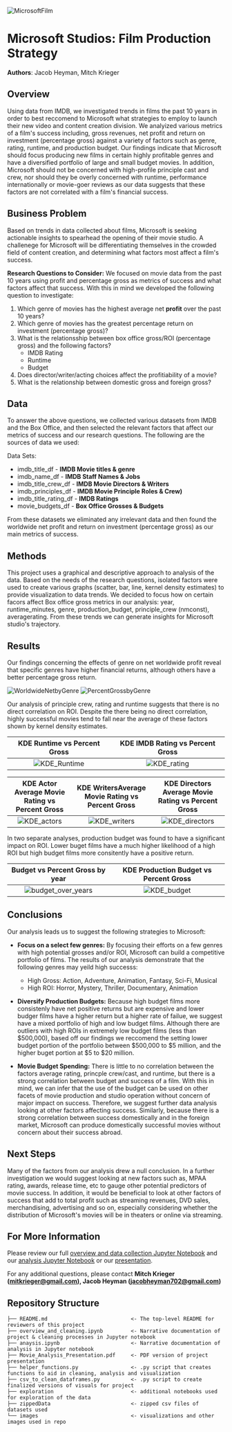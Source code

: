 ![MicrosoftFilm](./images/MicrosoftFilm.jpg)

# Microsoft Studios: Film Production Strategy

**Authors**: Jacob Heyman, Mitch Krieger

## Overview

Using data from IMDB, we investigated trends in films the past 10 years in order to best reccomend to Microsoft what strategies to employ to launch their new video and content creation division. We analyized various metrics of a film's success including, gross revenues, net profit and return on investment (percentage gross) against a variety of factors such as genre, rating, runtime, and production budget. Our findings indicate that Microsoft should focus producing new films in certain highly profitable genres and have a diversified portfolio of large and small budget movies. In addition, Microsoft should not be concerned with high-profile principle cast and crew, nor should they be overly concerned with runtime, performance internationally or movie-goer reviews as our data suggests that these factors are not correlated with a film's financial success. 

## Business Problem

Based on trends in data collected about films, Microsoft is seeking actionable insights to spearhead the opening of their movie studio. A challenege for Microsoft will be differentiating themselves in the crowded field of content creation, and determining what factors most affect a film's success.

**Research Questions to Consider:**
We focused on movie data from the past 10 years using profit and percentage gross as metrics of success and what factors affect that success. With this in mind we developed the following question to investigate:

1. Which genre of movies has the highest average net **profit** over the past 10 years?
2. Which genre of movies has the greatest percentage return on investment (percentage gross)?
3. What is the relationsship between box office gross/ROI (percentage gross) and the following factors?
   - IMDB Rating
   - Runtime
   - Budget
4. Does director/writer/acting choices affect the profitiability of a movie? 
5. What is the relationship between domestic gross and foreign gross?

## Data

To answer the above questions, we collected various datasets from IMDB and the Box Office, and then selected the relevant factors that affect our metrics of success and our research questions. The following are the sources of data we used:

Data Sets:
* imdb_title_df - **IMDB Movie titles & genre** 
* imdb_name_df - **IMDB Staff Names & Jobs** 
* imdb_title_crew_df - **IMDB Movie Directors & Writers** 
* imdb_principles_df - **IMDB Movie Principle Roles & Crew)** 
* imdb_title_rating_df - **IMDB Ratings**
* movie_budgets_df - **Box Office Grosses & Budgets** 

From these datasets we eliminated any irrelevant data and then found the worldwide net profit and return on investment (percentage gross) as our main metrics of success. 

## Methods

This project uses a graphical and descriptive approach to analysis of the data. Based on the needs of the research questions, isolated factors were used to create various graphs (scatter, bar, line, kernel density estimates) to provide visualization to data trends. We  decided to focus how on certain facors affect Box office gross metrics in our analysis: year, runtime_minutes, genre, production_budget, principle_crew (nmconst), averagerating. From these trends we can generate insights for Microsoft studio's trajectory.

## Results

Our findings concerning the effects of genre on net worldwide profit reveal that specific genres have higher financial returns, although others have a better percentage gross return.

![WorldwideNetbyGenre](./images/figure_gross_genre.png)
![PercentGrossbyGenre](./images/figure_percent_genre.png)

Our analysis of principle crew, rating and runtime suggests that there is no direct correlation on ROI. Despite the there being no direct correlation, highly successful movies tend to fall near the average of these factors shown by kernel density estimates.

KDE Runtime vs Percent Gross | KDE IMDB Rating vs Percent Gross
:-: | :-: 
![KDE_Runtime](./images/kde_runtime.png) | ![KDE_rating](./images/kde_rating.png)

KDE Actor Average Movie Rating vs Percent Gross | KDE WritersAverage Movie Rating vs Percent Gross |KDE Directors Average Movie Rating vs Percent Gross
:-: | :-: | :-:
![KDE_actors](./images/kde_actors.png) |![KDE_writers](./images/kde_writers.png) |![KDE_directors](./images/kde_directors.png)|

In two separate analyses, production budget was found to have a significant impact on ROI. Lower buget films have a much higher likelihood of a high ROI but high budget films more consitently have a positive return.

Budget vs Percent Gross by year|KDE Production Budget vs Percent Gross
:-: | :-: 
![budget_over_years](./images/figure_budget.png) | ![KDE_budget](./images/kde_budget.png)

## Conclusions

Our analysis leads us to suggest the following strategies to Microsoft:

- **Focus on a select few genres:** By focusing their efforts on a few genres with high potential grosses and/or ROI, Microsoft can build a competitive portfolio of films. The results of our analysis demonstrate that the following genres may yeild high successs: 

    - High Gross: Action, Adventure, Animation, Fantasy, Sci-Fi, Musical
    - High ROI: Horror, Mystery, Thriller, Documentary, Animation

- **Diversify Production Budgets:** Because high budget films more consistenly have net positive returns but are expensive and lower budger films have a higher return but a higher rate of failue, we suggest have a mixed portfolio of high and low budget films. Although there are outliers with high ROIs in extremely low budget films (less than $500,000), based off our findings we reccomend the setting lower budget portion of the portfolio between $500,000 to $5 million, and the higher buget portion at $5 to $20 million.
  
- **Movie Budget Spending:** There is little to no correlation between the factors average rating, princple crew/cast, and runtime, but there is a strong correlation between budget and success of a film. With this in mind, we can infer that the use of the budget can be used on other facets of movie production and studio operation without concern of major impact on success. Therefore, we suggest further data analysis looking at other factors affecting success. Similarly, because there is a strong correlation between success domestically and in the foreign market, Microsoft can produce domestically successful movies without concern about their success abroad. 

## Next Steps

Many of the factors from our analysis drew a null conclusion. In a further investigation we would suggest looking at new factors such as, MPAA rating, awards, release time, etc to gauge other potential predictors of movie success. In addition, it would be beneficial to look at other factors of success that add to total profit such as streaming revenues, DVD sales, merchandising, advertising and so on, especially considering whether the distribution of Microsoft's movies will be in theaters or online via streaming. 

## For More Information

Please review our full [overview and data collection Jupyter Notebook](./overview_and_cleaning/ipynb) and  our [analysis Jupyter Notebook](./analysis.ipynb) or our [presentation](./DS_Project_Presentation.pdf). 

For any additional questions, please contact **Mitch Krieger (mitkrieger@gmail.com), Jacob Heyman (jacobheyman702@gmail.com)**

## Repository Structure

```
├── README.md                           <- The top-level README for reviewers of this project
├── overview_and_cleaning.ipynb         <- Narrative documentation of project & cleaning processes in Jupyter notebook
├── anaysis.ipynb                       <- Narrative documentation of analysis in Jupyter notebook
├── Movie_Analysis_Presentation.pdf     <- PDF version of project presentation
├── helper_functions.py                 <- .py script that creates functions to aid in cleaning, analysis and visualization
├── csv_to_clean_dataframes.py          <- .py script to create finalized versions of visuals for project
├── exploration                         <- additional notebooks used for exploration of the data
├── zippedData                          <- zipped csv files of datasets used
└── images                              <- visualizations and other images used in repo
```
